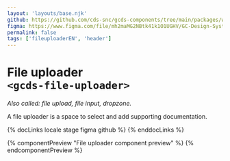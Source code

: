 ```yaml
---
layout: 'layouts/base.njk'
github: https://github.com/cds-snc/gcds-components/tree/main/packages/web/src/components/gcds-file-uploader
figma: https://www.figma.com/file/mh2maMG2NBtk41k1O1UGHV/GC-Design-System?type=design&node-id=963-2452&mode=design&t=fxDZJkieTzAabZFV-0
permalink: false
tags: ['fileuploaderEN', 'header']
---
```


# File uploader <br>`<gcds-file-uploader>`

_Also called: file upload, file input, dropzone._

A file uploader is a space to select and add supporting documentation.

{% docLinks locale stage figma github %}
{% enddocLinks %}

{% componentPreview "File uploader component preview" %}
<gcds-file-uploader uploader-id="file-uploader-preview" label="Label" hint="Hint / Example message.">
</gcds-file-uploader>
{% endcomponentPreview %}
